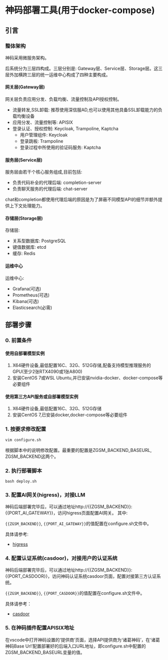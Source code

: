# 神码部署工具(用于docker-compose)

## 引言

### 整体架构

神码采用微服务架构。

后系统分为三层四构成。三层分别是: Gateway层、Service层、Storage层。这三层外加横跨三层的统一运维中心构成了四种主要构成。

#### 网关层(Gateway层)

网关层负责应用分发、负载均衡、流量控制及API授权控制。

- 流量转发,SSL卸载: 推荐使用深信服AD,也可以使用其他具备SSL卸载能力的负载均衡设备
- 应用分发、流量控制等: APISIX
- 登录认证、授权控制: Keycloak, Trampoline, Kaptcha
  - 用户管理组件: Keycloak
  - 登录跳板: Trampoline
  - 登录过程中所使用的验证码服务: Kaptcha

#### 服务层(Service层)

服务层由若干个核心服务组成,目前包括:

- 负责代码补全的代理后端: completion-server
- 负责聊天服务的代理后端: chat-server

chat和completion都使用代理后端的原因是为了屏蔽不同模型API的细节并额外提供上下文处理能力。

#### 存储层(Storage层)

存储层:

- 关系型数据库: PostgreSQL
- 键值数据库: etcd
- 缓存: Redis

#### 运维中心

运维中心:

- Grafana(可选)
- Prometheus(可选)
- Kibana(可选)
- Elasticsearch(必需)

## 部署步骤

### 0. 前置条件

#### 使用自部署模型实例

1. X64硬件设备,最低配置16C、32G、512G存储,配备支持模型推理服务的GPU(至少2张RTX4090或1张A800)
2. 安装CentOS 7或WSL Ubuntu,并已安装nvidia-docker、docker-compose等必要组件

#### 使用第三方API服务或自部署模型实例

1. X64硬件设备,最低配置16C、32G、512G存储
2. 安装CentOS 7,已安装docker,docker-compose等必要组件

### 1. 按要求修改配置

```sh
vim configure.sh
```

根据脚本中的说明修改配置。最重要的配置是ZGSM_BACKEND_BASEURL, ZGSM_BACKEND这两个。

### 2. 执行部署脚本

```shell
bash deploy.sh
```

### 3. 配置AI网关(higress)，对接LLM

神码后端部署完毕后，可以通过地址http://{{ZGSM_BACKEND}}:{{PORT_AI_GATEWAY}}，访问higress页面配置AI网关。
其中:

`{{ZGSM_BACKEND}}`, `{{PORT_AI_GATEWAY}}`的值配置在configure.sh文件中。

具体请参考:

* [higress](./docs/higress.zh-CN.md)

### 4. 配置认证系统(casdoor)，对接用户的认证系统

神码后端部署完毕后，可以通过地址http://{{ZGSM_BACKEND}}:{{PORT_CASDOOR}}，访问神码认证系统casdoor页面，配置对接第三方认证系统。

`{{ZGSM_BACKEND}}`, `{{PORT_CASDOOR}}`的值配置在configure.sh文件中。

具体请参考：

* [casdoor](./docs/casdoor.zh-CN.md)

### 5. 在神码插件配置APISIX地址

在vscode中打开神码设置的‘提供商’页面，选择API提供商为‘诸葛神码’，在‘诸葛神码Base Url’配置部署好的后端入口URL地址，即configure.sh中配置的ZGSM_BACKEND_BASEURL变量的值。

